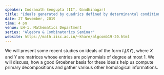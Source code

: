 ```yaml
---
speaker: Indranath Sengupta (IIT, Gandhinagar)
title: "Ideals generated by quadrics defined by determinantal conditions"
date: 27 November, 2019
time: 4 pm
venue: LH-1, Mathematics Department
series: "Algebra & Combinatorics Seminar"
website: https://math.iisc.ac.in/~khare/algcomb19-20.html
---
```


We will present some recent studies on ideals of the
form $I_{1}(XY)$, where $X$ and $Y$ are matrices whose
entries are polynomials of degree at most 1. We will discuss, 
how a good Groebner basis for these ideals help us compute
primary decompositions and gather various other homological 
informations.

